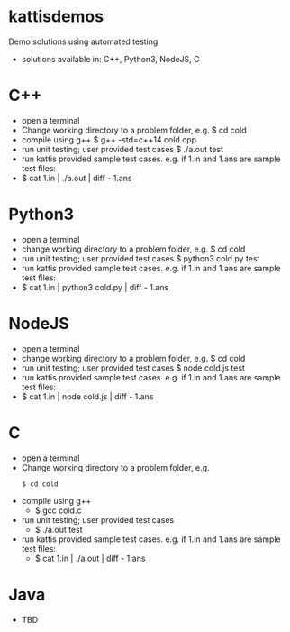 # kattisdemos

Demo solutions using automated testing

-   solutions available in: C++, Python3, NodeJS, C

# C++

-   open a terminal
-   Change working directory to a problem folder, e.g.
    \$ cd cold
-   compile using g++
    \$ g++ -std=c++14 cold.cpp
-   run unit testing; user provided test cases
    \$ ./a.out test
-   run kattis provided sample test cases. e.g. if 1.in and 1.ans are sample test files:
-   \$ cat 1.in | ./a.out | diff - 1.ans

# Python3

-   open a terminal
-   change working directory to a problem folder, e.g.
    \$ cd cold
-   run unit testing; user provided test cases
    \$ python3 cold.py test
-   run kattis provided sample test cases. e.g. if 1.in and 1.ans are sample test files:
-   \$ cat 1.in | python3 cold.py | diff - 1.ans

# NodeJS

-   open a terminal
-   change working directory to a problem folder, e.g.
    \$ cd cold
-   run unit testing; user provided test cases
    \$ node cold.js test
-   run kattis provided sample test cases. e.g. if 1.in and 1.ans are sample test files:
-   \$ cat 1.in | node cold.js | diff - 1.ans

# C

-   open a terminal
-   Change working directory to a problem folder, e.g.
    ```
    $ cd cold
    ```
-   compile using g++
    -   \$ gcc cold.c
-   run unit testing; user provided test cases
    -   \$ ./a.out test
-   run kattis provided sample test cases. e.g. if 1.in and 1.ans are sample test files:
    -   \$ cat 1.in | ./a.out | diff - 1.ans

# Java

-   TBD
